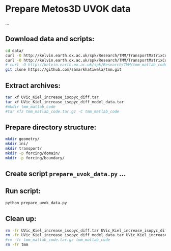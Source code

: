 # Prepare Metos3D UVOK data

...

## Download data and scripts:

```sh
cd data/
curl -O http://kelvin.earth.ox.ac.uk/spk/Research/TMM/TransportMatrixConfigs/UVic_Kiel_increase_isopyc_diff.tar
curl -O http://kelvin.earth.ox.ac.uk/spk/Research/TMM/TransportMatrixConfigs/UVic_Kiel_increase_isopyc_diff_model_data.tar
# curl -O http://kelvin.earth.ox.ac.uk/spk/Research/TMM/tmm_matlab_code.tar.gz
git clone https://github.com/samarkhatiwala/tmm.git
```

## Extract archives:

```sh
tar xf UVic_Kiel_increase_isopyc_diff.tar 
tar xf UVic_Kiel_increase_isopyc_diff_model_data.tar 
#mkdir tmm_matlab_code
#tar xfz tmm_matlab_code.tar.gz -C tmm_matlab_code
```

## Prepare directory structure:

```sh
mkdir geometry/
mkdir ini/
mkdir transport/
mkdir -p forcing/domain/
mkdir -p forcing/boundary/
```

## Create script `prepare_uvok_data.py` ...

## Run script:

```sh
python prepare_uvok_data.py 
```

## Clean up:

```sh
rm -fr UVic_Kiel_increase_isopyc_diff.tar UVic_Kiel_increase_isopyc_diff/
rm -fr UVic_Kiel_increase_isopyc_diff_model_data.tar UVic_Kiel_increase_isopyc_diff_model_data/
#rm -fr tmm_matlab_code.tar.gz tmm_matlab_code
rm -fr tmm
```


